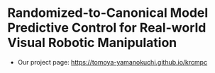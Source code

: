 # Randomized-to-Canonical Model Predictive Control for Real-world Visual Robotic Manipulation

- Our project page: https://tomoya-yamanokuchi.github.io/krcmpc

